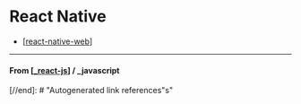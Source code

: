 # React Native

- [[react-native-web]]

---

#### **From** [[_react-js]] / \_javascript

[//begin]: # "Autogenerated link references for markdown compatibility"
[react-native-web]: react-native-web "React Native Web"
[_react-js]: ../_react-js "React JS"
[//end]: # "Autogenerated link references"s"
